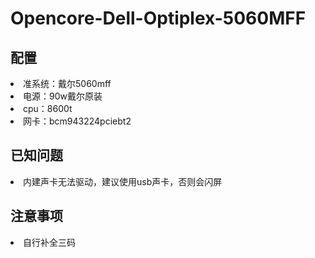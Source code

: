 # Opencore-Dell-Optiplex-5060MFF

## 配置

<li>准系统：戴尔5060mff</li>
<li>电源：90w戴尔原装</li>
<li>cpu：8600t</li>
<li>网卡：bcm943224pciebt2</li>

## 已知问题

<li>内建声卡无法驱动，建议使用usb声卡，否则会闪屏</li>

## 注意事项

<li>自行补全三码</li>
